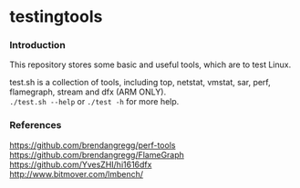 # testingtools


### Introduction ###
This repository stores some basic and useful tools, which are to test Linux.

test.sh                                is a collection of tools, including top, netstat, vmstat, sar, perf, flamegraph, stream and dfx (ARM ONLY).<br>
`./test.sh --help` or `./test -h` for more help.

### References ###
https://github.com/brendangregg/perf-tools<br>
https://github.com/brendangregg/FlameGraph<br>
https://github.com/YvesZHI/hi1616dfx<br>
http://www.bitmover.com/lmbench/<br>
